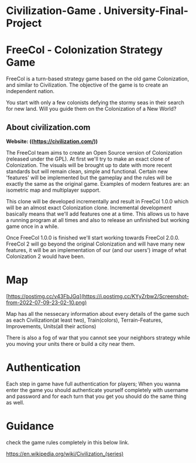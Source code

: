 # Civilization-Game . University-Final-Project

# FreeCol - Colonization Strategy Game

FreeCol is a turn-based strategy game based on the old game
Colonization, and similar to Civilization. The objective of the game is
to create an independent nation.

You start with only a few colonists defying the stormy seas in their
search for new land. Will you guide them on the Colonization of a New
World?

## About civilization.com

**Website: ((https://civilization.com/))**

The FreeCol team aims to create an Open Source version of Colonization
(released under the GPL). At first we'll try to make an exact clone of
Colonization. The visuals will be brought up to date with more recent
standards but will remain clean, simple and functional. Certain new
'features' will be implemented but the gameplay and the rules will be
exactly the same as the original game. Examples of modern features are:
an isometric map and multiplayer support.

This clone will be developed incrementally and result in FreeCol 1.0.0
which will be an almost exact Colonization clone. Incremental
development basically means that we'll add features one at a time. This
allows us to have a running program at all times and also to release an
unfinished but working game once in a while.

Once FreeCol 1.0.0 is finished we'll start working towards FreeCol
2.0.0. FreeCol 2 will go beyond the original Colonization and will have
many new features, it will be an implementation of our (and our users')
image of what Colonization 2 would have been.
# Map
[https://postimg.cc/v43FbJGq](https://i.postimg.cc/KYyZrbw2/Screenshot-from-2022-07-09-23-02-10.png)

Map has all the nessecary information about every details of the game such as each Civilization(at least two), Train(colors), Terrain-Features, Improvements, Units(all their actions)

There is also a fog of war that you cannot see your neighbors strategy while you moving your units there or build a city near them.

# Authentication

Each step in game have full authentication for players; When you wanna enter the game you should authenticate yourself completely with username and password and for each turn that you get you should do the same thing as well.

# Guidance
check the game rules completely in this below link.

https://en.wikipedia.org/wiki/Civilization_(series)
